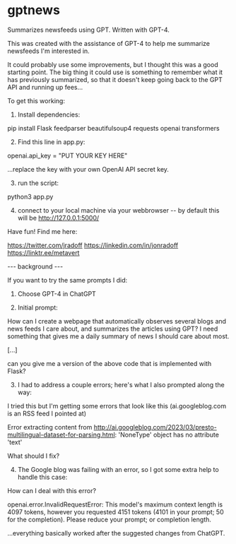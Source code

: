 # gptnews
Summarizes newsfeeds using GPT. Written with GPT-4.

This was created with the assistance of GPT-4 to help me summarize newsfeeds I'm interested in.

It could probably use some improvements, but I thought this was a good starting point.
The big thing it could use is something to remember what it has previously summarized, so that it doesn't
keep going back to the GPT API and running up fees...

To get this working:

1) Install dependencies:

pip install Flask feedparser beautifulsoup4 requests openai transformers

2) Find this line in app.py:

openai.api_key = "PUT YOUR KEY HERE" 

...replace the key with your own OpenAI API secret key.

3) run the script:

python3 app.py

4) connect to your local machine via your webbrowser -- by default this will be http://127.0.0.1:5000/

Have fun! Find me here:

https://twitter.com/jradoff
https://linkedin.com/in/jonradoff
https://linktr.ee/metavert

--- background ---

If you want to try the same prompts I did:

1) Choose GPT-4 in ChatGPT

2) Initial prompt:

How can I create a webpage that automatically observes several blogs and news feeds I care about, and summarizes the articles using GPT?  I need something that gives me a daily summary of news I should care about most.

[...]

can you give me a version of the above code that is implemented with Flask?

3) I had to address a couple errors; here's what I also prompted along the way:

I tried this but I'm getting some errors that look like this (ai.googleblog.com is an RSS feed I pointed at)

Error extracting content from http://ai.googleblog.com/2023/03/presto-multilingual-dataset-for-parsing.html: 'NoneType' object has no attribute 'text'

What should I fix?

4) The Google blog was failing with an error, so I got some extra help to handle this case:

How can I deal with this error?

openai.error.InvalidRequestError: This model's maximum context length is 4097 tokens, however you requested 4151 tokens (4101 in your prompt; 50 for the completion). Please reduce your prompt; or completion length.

...everything basically worked after the suggested changes from ChatGPT.

